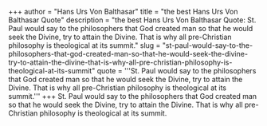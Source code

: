 +++
author = "Hans Urs Von Balthasar"
title = "the best Hans Urs Von Balthasar Quote"
description = "the best Hans Urs Von Balthasar Quote: St. Paul would say to the philosophers that God created man so that he would seek the Divine, try to attain the Divine. That is why all pre-Christian philosophy is theological at its summit."
slug = "st-paul-would-say-to-the-philosophers-that-god-created-man-so-that-he-would-seek-the-divine-try-to-attain-the-divine-that-is-why-all-pre-christian-philosophy-is-theological-at-its-summit"
quote = '''St. Paul would say to the philosophers that God created man so that he would seek the Divine, try to attain the Divine. That is why all pre-Christian philosophy is theological at its summit.'''
+++
St. Paul would say to the philosophers that God created man so that he would seek the Divine, try to attain the Divine. That is why all pre-Christian philosophy is theological at its summit.
